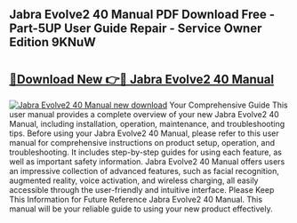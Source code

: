 ## Jabra Evolve2 40 Manual PDF Download Free - Part-5UP User Guide Repair - Service Owner Edition 9KNuW

# <h2><a href="http://cf25641.oget.top/?id=Jabra+Evolve2+40+Manual">🔗Download New 👉🔴 Jabra Evolve2 40 Manual</a></h2>

[![Jabra Evolve2 40 Manual new download](https://i.imgur.com/5g1atiW.png)](http://cf25641.oget.top/?id=Jabra+Evolve2+40+Manual)
Your Comprehensive Guide This user manual provides a complete overview of your new Jabra Evolve2 40 Manual, including installation, operation, maintenance, and troubleshooting tips. Before using your Jabra Evolve2 40 Manual, please refer to this user manual for comprehensive instructions on product setup, operation, and troubleshooting. It includes step-by-step guides for using each feature, as well as important safety information. Jabra Evolve2 40 Manual offers users an impressive collection of advanced features, such as facial recognition, augmented reality, voice activation, and wireless charging, all easily accessible through the user-friendly and intuitive interface. Please Keep This Information for Future Reference Jabra Evolve2 40 Manual. This manual will be your reliable guide to using your new product effectively.
